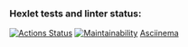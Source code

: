 ### Hexlet tests and linter status:
[![Actions Status](https://github.com/BopoHaAnna/frontend-project-44/workflows/hexlet-check/badge.svg)](https://github.com/BopoHaAnna/frontend-project-44/actions)
[![Maintainability](https://api.codeclimate.com/v1/badges/117bd7f043d211de0053/maintainability)](https://codeclimate.com/github/BopoHaAnna/frontend-project-44/maintainability)
[Asciinema](https://asciinema.org/a/jPQvsJ79MuRIOiEb8J2yxJMMU)
